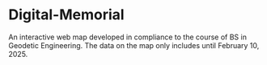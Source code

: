 # Digital-Memorial
An interactive web map developed in compliance to the course of BS in Geodetic Engineering. The data on the map only includes until February 10, 2025.
